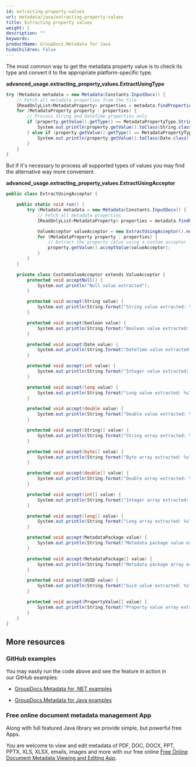 ```yaml
---
id: extracting-property-values
url: metadata/java/extracting-property-values
title: Extracting property values
weight: 1
description: ""
keywords: 
productName: GroupDocs.Metadata for Java
hideChildren: False
---
```

The most common way to get the metadata property value is to check its type and convert it to the appropriate platform-specific type.

**advanced\_usage.extracting\_property\_values.ExtractUsingType**

```csharp
try (Metadata metadata = new Metadata(Constants.InputDocx)) {
	// Fetch all metadata properties from the file
	IReadOnlyList<MetadataProperty> properties = metadata.findProperties(new AnySpecification());
	for (MetadataProperty property : properties) {
		// Process String and DateTime properties only
		if (property.getValue().getType() == MetadataPropertyType.String) {
			System.out.println(property.getValue().toClass(String.class));
		} else if (property.getValue().getType() == MetadataPropertyType.DateTime) {
			System.out.println(property.getValue().toClass(Date.class));
		}
	}
}
```

But if it's necessary to process all supported types of values you may find the alternative way more convenient.

**advanced\_usage.extracting\_property\_values.ExtractUsingAcceptor**

```csharp
public class ExtractUsingAcceptor {

    public static void run() {
        try (Metadata metadata = new Metadata(Constants.InputDocx)) {
            // Fetch all metadata properties
            IReadOnlyList<MetadataProperty> properties = metadata.findProperties(new AnySpecification());

            ValueAcceptor valueAcceptor = new ExtractUsingAcceptor().new CustomValueAcceptor();
            for (MetadataProperty property : properties) {
                // Extract the property value using a custom acceptor
                property.getValue().acceptValue(valueAcceptor);
            }
        }
    }

    private class CustomValueAcceptor extends ValueAcceptor {
        protected void acceptNull() {
            System.out.println("Null value extracted");
        }

        protected void accept(String value) {
            System.out.println(String.format("String value extracted: %s", value));
        }

        protected void accept(boolean value) {
            System.out.println(String.format("Boolean value extracted: %s", value));
        }

        protected void accept(Date value) {
            System.out.println(String.format("DateTime value extracted: %s", value));
        }

        protected void accept(int value) {
            System.out.println(String.format("Integer value extracted: %s", value));
        }

        protected void accept(long value) {
            System.out.println(String.format("Long value extracted: %s", value));
        }

        protected void accept(double value) {
            System.out.println(String.format("Double value extracted: %s", value));
        }

        protected void accept(String[] value) {
            System.out.println(String.format("String array extracted: %s", (Object) value));
        }

        protected void accept(byte[] value) {
            System.out.println(String.format("Byte array extracted: %s", value));
        }

        protected void accept(double[] value) {
            System.out.println(String.format("Double array extracted: %s", value));
        }

        protected void accept(int[] value) {
            System.out.println(String.format("Integer array extracted: %s", value));
        }

        protected void accept(long[] value) {
            System.out.println(String.format("Long array extracted: %s", value));
        }

        protected void accept(MetadataPackage value) {
            System.out.println(String.format("Metadata package value extracted: %s", value));
        }

        protected void accept(MetadataPackage[] value) {
            System.out.println(String.format("Metadata package array extracted: %s", (Object) value));
        }

        protected void accept(UUID value) {
            System.out.println(String.format("Guid value extracted: %s", value));
        }

        protected void accept(PropertyValue[] value) {
            System.out.println(String.format("Property value array extracted: %s", (Object) value));
        }
    }
}
```

## More resources

### GitHub examples

You may easily run the code above and see the feature in action in our GitHub examples:

*   [GroupDocs.Metadata for .NET examples](https://github.com/groupdocs-metadata/GroupDocs.Metadata-for-.NET)
    
*   [GroupDocs.Metadata for Java examples](https://github.com/groupdocs-metadata/GroupDocs.Metadata-for-Java)
    

### Free online document metadata management App

Along with full featured Java library we provide simple, but powerful free Apps.

You are welcome to view and edit metadata of PDF, DOC, DOCX, PPT, PPTX, XLS, XLSX, emails, images and more with our free online [Free Online Document Metadata Viewing and Editing App](https://products.groupdocs.app/metadata).
